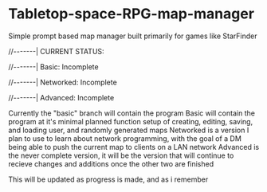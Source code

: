 # Tabletop-space-RPG-map-manager
Simple prompt based map manager built primarily for games like StarFinder

//-------|  CURRENT STATUS:

//-------|  Basic:     Incomplete

//-------|  Networked: Incomplete

//-------|  Advanced:  Incomplete


Currently the "basic" branch will contain the program
Basic will contain the program at it's minimal planned function setup of creating, editing, saving, and loading user, and randomly generated maps
Networked is a version I plan to use to learn about network programming, with the goal of a DM being able to push the current map to clients on a LAN network
Advanced is the never complete version, it will be the version that will continue to recieve changes and additions once the other two are finished

This will be updated as progress is made, and as i remember
